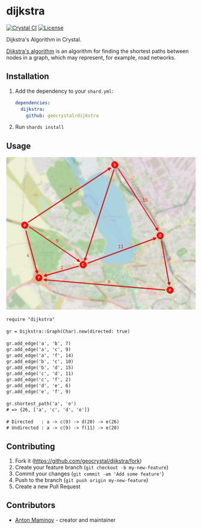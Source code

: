 # dijkstra

[![Crystal CI](https://github.com/geocrystal/dijkstra/actions/workflows/crystal.yml/badge.svg)](https://github.com/geocrystal/dijkstra/actions/workflows/crystal.yml)
[![License](https://img.shields.io/github/license/geocrystal/dijkstra.svg)](https://github.com/geocrystal/dijkstra/blob/master/LICENSE)

Dijkstra's Algorithm in Crystal.

[Dijkstra's algorithm](https://en.wikipedia.org/wiki/Dijkstra%27s_algorithm) is an algorithm for finding the shortest paths between nodes in a graph, which may represent, for example, road networks.

## Installation

1. Add the dependency to your `shard.yml`:

   ```yaml
   dependencies:
     dijkstra:
       github: geocrystal/dijkstra
   ```

2. Run `shards install`

## Usage

![image](https://github.com/geocrystal/dijkstra/blob/main/samples/image.png?raw=true)

```crystal
require "dijkstra"

gr = Dijkstra::Graph(Char).new(directed: true)

gr.add_edge('a', 'b', 7)
gr.add_edge('a', 'c', 9)
gr.add_edge('a', 'f', 14)
gr.add_edge('b', 'c', 10)
gr.add_edge('b', 'd', 15)
gr.add_edge('c', 'd', 11)
gr.add_edge('c', 'f', 2)
gr.add_edge('d', 'e', 6)
gr.add_edge('e', 'f', 9)

gr.shortest_path('a', 'e')
# => {26, ['a', 'c', 'd', 'e']}

# Directed   : a -> c(9) -> d(20) -> e(26)
# Undirected : a -> c(9) -> f(11) -> e(20)
```

## Contributing

1. Fork it (<https://github.com/geocrystal/dijkstra/fork>)
2. Create your feature branch (`git checkout -b my-new-feature`)
3. Commit your changes (`git commit -am 'Add some feature'`)
4. Push to the branch (`git push origin my-new-feature`)
5. Create a new Pull Request

## Contributors

- [Anton Maminov](https://github.com/mamantoha) - creator and maintainer
